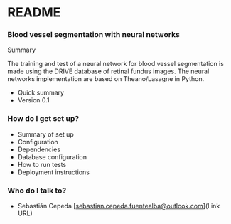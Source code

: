 # README #

### Blood vessel segmentation with neural networks

Summary 

The training and test of a neural network for blood vessel segmentation is made using the DRIVE database of retinal fundus images. 
The neural networks implementation are based on Theano/Lasagne in Python. 

* Quick summary
* Version 0.1

### How do I get set up? ###

* Summary of set up
* Configuration
* Dependencies
* Database configuration
* How to run tests
* Deployment instructions

### Who do I talk to? ###

* Sebastián Cepeda [sebastian.cepeda.fuentealba@outlook.com](Link URL)